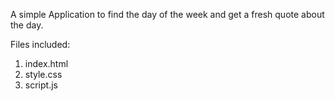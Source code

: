 A simple Application to find the day of the week and get a fresh quote about the day.

Files included:
1. index.html
2. style.css
3. script.js

